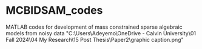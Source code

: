 # MCBIDSAM_codes
MATLAB codes for development of mass constrained sparse algebraic models from noisy data
"C:\Users\Adeyemo\OneDrive - Calvin University\01 Fall 2024\04 My Research\15 Post Thesis\Paper2\graphic caption.png"
